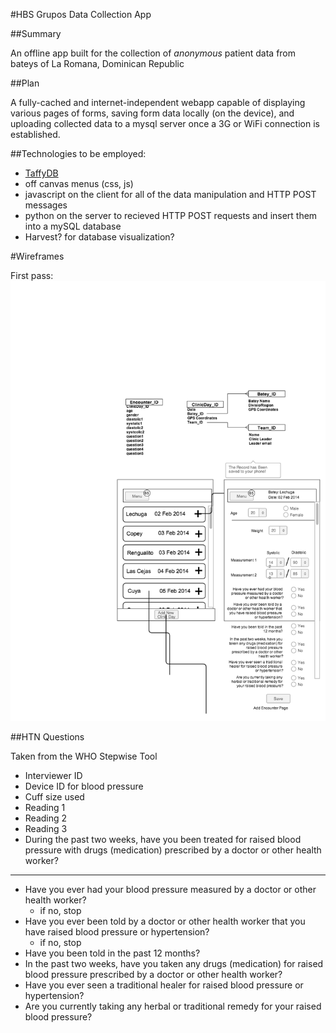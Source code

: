 #HBS Grupos Data Collection App

##Summary

An offline app built for the collection of *anonymous* patient data from bateys of La Romana, Dominican Republic

##Plan

A fully-cached and internet-independent webapp capable of displaying various pages of forms, saving form data locally (on the device), and uploading collected data to a mysql server once a 3G or WiFi connection is established.

##Technologies to be employed:
- [TaffyDB](taffydb.com)
- off canvas menus (css, js)
- javascript on the client for all of the data manipulation and HTTP POST messages
- python on the server to recieved HTTP POST requests and insert them into a mySQL database
- Harvest? for database visualization?

#Wireframes

First pass:
![wireframe](htn_app_wireframe.png)

##HTN Questions

Taken from the WHO Stepwise Tool

- Interviewer ID
- Device ID for blood pressure
- Cuff size used
- Reading 1
- Reading 2
- Reading 3
- During the past two weeks, have you been treated for raised blood pressure with drugs (medication) prescribed by a doctor or other health worker?

---

- Have you ever had your blood pressure measured by a doctor or other health worker?
	- if no, stop
- Have you ever been told by a doctor or other health worker that you have raised blood pressure or hypertension?
	- if no, stop
- Have you been told in the past 12 months?
- In the past two weeks, have you taken any drugs (medication) for raised blood pressure prescribed by a doctor or other health worker?
- Have you ever seen a traditional healer for raised blood pressure or hypertension?
- Are you currently taking any herbal or traditional remedy for your raised blood pressure?


